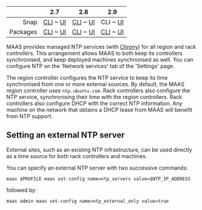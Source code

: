<!-- deb-2-7-cli
||2.7|2.8|2.9|
|-----:|:-----:|:-----:|:-----:|
|Snap|[CLI](/t/ntp-services/2958) ~ [UI](/t/ntp-services/2959)|[CLI](/t/ntp-services/2960) ~ [UI](/t/ntp-services/2961)|[CLI](/t/ntp-services/2962) ~ [UI](/t/ntp-services/2963)|
|Packages|CLI ~ [UI](/t/ntp-services/2965)|[CLI](/t/ntp-services/2966) ~ [UI](/t/ntp-services/2967)|[CLI](/t/ntp-services/2968) ~ [UI](/t/ntp-services/2969)|
 deb-2-7-cli -->

<!-- deb-2-7-ui
||2.7|2.8|2.9|
|-----:|:-----:|:-----:|:-----:|
|Snap|[CLI](/t/ntp-services/2958) ~ [UI](/t/ntp-services/2959)|[CLI](/t/ntp-services/2960) ~ [UI](/t/ntp-services/2961)|[CLI](/t/ntp-services/2962) ~ [UI](/t/ntp-services/2963)|
|Packages|[CLI](/t/ntp-services/2964) ~ UI|[CLI](/t/ntp-services/2966) ~ [UI](/t/ntp-services/2967)|[CLI](/t/ntp-services/2968) ~ [UI](/t/ntp-services/2969)|
 deb-2-7-ui -->

<!-- deb-2-8-cli
||2.7|2.8|2.9|
|-----:|:-----:|:-----:|:-----:|
|Snap|[CLI](/t/ntp-services/2958) ~ [UI](/t/ntp-services/2959)|[CLI](/t/ntp-services/2960) ~ [UI](/t/ntp-services/2961)|[CLI](/t/ntp-services/2962) ~ [UI](/t/ntp-services/2963)|
|Packages|[CLI](/t/ntp-services/2964) ~ [UI](/t/ntp-services/2965)|CLI ~ [UI](/t/ntp-services/2967)|[CLI](/t/ntp-services/2968) ~ [UI](/t/ntp-services/2969)|
 deb-2-8-cli -->

<!-- deb-2-8-ui
||2.7|2.8|2.9|
|-----:|:-----:|:-----:|:-----:|
|Snap|[CLI](/t/ntp-services/2958) ~ [UI](/t/ntp-services/2959)|[CLI](/t/ntp-services/2960) ~ [UI](/t/ntp-services/2961)|[CLI](/t/ntp-services/2962) ~ [UI](/t/ntp-services/2963)|
|Packages|[CLI](/t/ntp-services/2964) ~ [UI](/t/ntp-services/2965)|[CLI](/t/ntp-services/2966) ~ UI|[CLI](/t/ntp-services/2968) ~ [UI](/t/ntp-services/2969)|
 deb-2-8-ui -->

<!-- deb-2-9-cli
||2.7|2.8|2.9|
|-----:|:-----:|:-----:|:-----:|
|Snap|[CLI](/t/ntp-services/2958) ~ [UI](/t/ntp-services/2959)|[CLI](/t/ntp-services/2960) ~ [UI](/t/ntp-services/2961)|[CLI](/t/ntp-services/2962) ~ [UI](/t/ntp-services/2963)|
|Packages|[CLI](/t/ntp-services/2964) ~ [UI](/t/ntp-services/2965)|[CLI](/t/ntp-services/2966) ~ [UI](/t/ntp-services/2967)|CLI ~ [UI](/t/ntp-services/2969)|
 deb-2-9-cli -->

<!-- deb-2-9-ui
||2.7|2.8|2.9|
|-----:|:-----:|:-----:|:-----:|
|Snap|[CLI](/t/ntp-services/2958) ~ [UI](/t/ntp-services/2959)|[CLI](/t/ntp-services/2960) ~ [UI](/t/ntp-services/2961)|[CLI](/t/ntp-services/2962) ~ [UI](/t/ntp-services/2963)|
|Packages|[CLI](/t/ntp-services/2964) ~ [UI](/t/ntp-services/2965)|[CLI](/t/ntp-services/2966) ~ [UI](/t/ntp-services/2967)|[CLI](/t/ntp-services/2968) ~ UI|
 deb-2-9-ui -->

<!-- snap-2-7-cli
||2.7|2.8|2.9|
|-----:|:-----:|:-----:|:-----:|
|Snap|CLI ~ [UI](/t/ntp-services/2959)|[CLI](/t/ntp-services/2960) ~ [UI](/t/ntp-services/2961)|[CLI](/t/ntp-services/2962) ~ [UI](/t/ntp-services/2963)|
|Packages|[CLI](/t/ntp-services/2964) ~ [UI](/t/ntp-services/2965)|[CLI](/t/ntp-services/2966) ~ [UI](/t/ntp-services/2967)|[CLI](/t/ntp-services/2968) ~ [UI](/t/ntp-services/2969)|
 snap-2-7-cli -->

<!-- snap-2-7-ui
||2.7|2.8|2.9|
|-----:|:-----:|:-----:|:-----:|
|Snap|[CLI](/t/ntp-services/2958) ~ UI|[CLI](/t/ntp-services/2960) ~ [UI](/t/ntp-services/2961)|[CLI](/t/ntp-services/2962) ~ [UI](/t/ntp-services/2963)|
|Packages|[CLI](/t/ntp-services/2964) ~ [UI](/t/ntp-services/2965)|[CLI](/t/ntp-services/2966) ~ [UI](/t/ntp-services/2967)|[CLI](/t/ntp-services/2968) ~ [UI](/t/ntp-services/2969)|
 snap-2-7-ui -->

<!-- snap-2-8-cli
||2.7|2.8|2.9|
|-----:|:-----:|:-----:|:-----:|
|Snap|[CLI](/t/ntp-services/2958) ~ [UI](/t/ntp-services/2959)|CLI ~ [UI](/t/ntp-services/2961)|[CLI](/t/ntp-services/2962) ~ [UI](/t/ntp-services/2963)|
|Packages|[CLI](/t/ntp-services/2964) ~ [UI](/t/ntp-services/2965)|[CLI](/t/ntp-services/2966) ~ [UI](/t/ntp-services/2967)|[CLI](/t/ntp-services/2968) ~ [UI](/t/ntp-services/2969)|
 snap-2-8-cli -->

<!-- snap-2-8-ui
||2.7|2.8|2.9|
|-----:|:-----:|:-----:|:-----:|
|Snap|[CLI](/t/ntp-services/2958) ~ [UI](/t/ntp-services/2959)|[CLI](/t/ntp-services/2960) ~ UI|[CLI](/t/ntp-services/2962) ~ [UI](/t/ntp-services/2963)|
|Packages|[CLI](/t/ntp-services/2964) ~ [UI](/t/ntp-services/2965)|[CLI](/t/ntp-services/2966) ~ [UI](/t/ntp-services/2967)|[CLI](/t/ntp-services/2968) ~ [UI](/t/ntp-services/2969)|
 snap-2-8-ui -->

||2.7|2.8|2.9|
|-----:|:-----:|:-----:|:-----:|
|Snap|[CLI](/t/ntp-services/2958) ~ [UI](/t/ntp-services/2959)|[CLI](/t/ntp-services/2960) ~ [UI](/t/ntp-services/2961)|CLI ~ [UI](/t/ntp-services/2963)|
|Packages|[CLI](/t/ntp-services/2964) ~ [UI](/t/ntp-services/2965)|[CLI](/t/ntp-services/2966) ~ [UI](/t/ntp-services/2967)|[CLI](/t/ntp-services/2968) ~ [UI](/t/ntp-services/2969)|

<!-- snap-2-9-ui
||2.7|2.8|2.9|
|-----:|:-----:|:-----:|:-----:|
|Snap|[CLI](/t/ntp-services/2958) ~ [UI](/t/ntp-services/2959)|[CLI](/t/ntp-services/2960) ~ [UI](/t/ntp-services/2961)|[CLI](/t/ntp-services/2962) ~ UI|
|Packages|[CLI](/t/ntp-services/2964) ~ [UI](/t/ntp-services/2965)|[CLI](/t/ntp-services/2966) ~ [UI](/t/ntp-services/2967)|[CLI](/t/ntp-services/2968) ~ [UI](/t/ntp-services/2969)|
 snap-2-9-ui -->

MAAS provides managed NTP services (with [Chrony](https://chrony.tuxfamily.org/)) for all region and rack controllers. This arrangement allows MAAS to both keep its controllers synchronised, and keep deployed machines synchronised as well. You can configure NTP on the 'Network services' tab of the 'Settings' page.

The region controller configures the NTP service to keep its time synchronised from one or more external sources. By default, the MAAS region controller uses `ntp.ubuntu.com`. Rack controllers also configure the NTP service, synchronising their time with the region controllers.  Rack controllers also configure DHCP with the correct NTP information. Any machine on the network that obtains a DHCP lease from MAAS will benefit from NTP support.

<h2 id="heading--setting-ntp-server">Setting an external NTP server</h2>

External sites, such as an existing NTP infrastructure, can be used directly as a time source for both rack controllers and machines.

<!-- snap-2-7-ui snap-2-8-ui snap-2-9-ui deb-2-7-ui deb-2-8-ui deb-2-9-ui
You can specify an external site by choosing the NTP server(s) and selecting the 'External Only' option. The region controller always uses an external site.

On the 'Settings' page, select the 'Network services' tab and scroll down to the 'NTP' section:

<a href="https://assets.ubuntu.com/v1/69180b4a-installconfig-network-ntp__2.6-configure-ntp.png" target = "_blank"><img src="https://assets.ubuntu.com/v1/69180b4a-installconfig-network-ntp__2.6-configure-ntp.png"></a>

Enter the address of the desired NTP server. Apply any changes by pressing the 'Save' button.
snap-2-7-ui snap-2-8-ui snap-2-9-ui deb-2-7-ui deb-2-8-ui deb-2-9-ui -->

You can specify an external NTP server with two successive commands:

```
maas $PROFILE maas set-config name=ntp_servers value=$NTP_IP_ADDRESS
```

followed by:

```
maas admin maas set-config name=ntp_external_only value=true
```